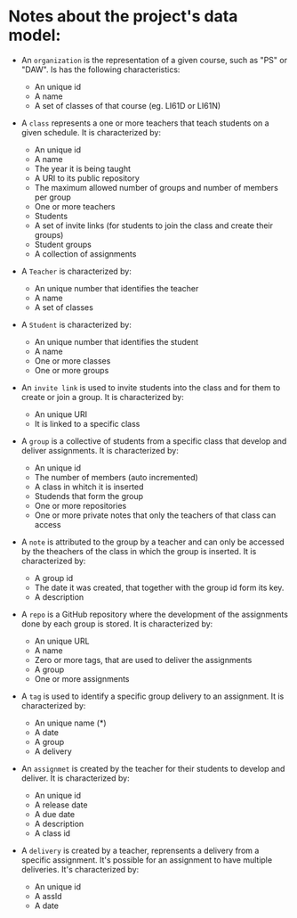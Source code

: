 # Notes about the project's data model:

- An ``organization`` is the representation of a given course, such as "PS" or "DAW". Is has the following characteristics:
  - An unique id
  - A name
  - A set of classes of that course (eg. LI61D or LI61N)

- A ``class`` represents a one or more teachers that teach students on a given schedule. It is characterized by:
  - An unique id
  - A name
  - The year it is being taught
  - A URI to its public repository
  - The maximum allowed number of groups and number of members per group
  - One or more teachers
  - Students
  - A set of invite links (for students to join the class and create their groups)
  - Student groups
  - A collection of assignments

- A ``Teacher`` is characterized by:
  - An unique number that identifies the teacher
  - A name
  - A set of classes

- A ``Student`` is characterized by:
  - An unique number that identifies the student
  - A name
  - One or more classes
  - One or more groups

- An ``invite link`` is used to invite students into the class and for them to create or join a group. It is characterized by:
  - An unique URI
  - It is linked to a specific class

- A ``group`` is a collective of students from a specific class that develop and deliver assignments. It is characterized by:
  -  An unique id
  -  The number of members (auto incremented)
  -  A class in whitch it is inserted
  -  Studends that form the group
  -  One or more repositories
  -  One or more private notes that only the teachers of that class can access

- A ``note`` is attributed to the group by a teacher and can only be accessed by the theachers of the class in which the group is inserted. It is characterized by:
  - A group id
  - The date it was created, that together with the group id form its key.
  - A description

- A ``repo`` is a GitHub repository where the development of the assignments done by each group is stored. It is characterized by:
  - An unique URL
  - A name
  - Zero or more tags, that are used to deliver the assignments
  - A group
  - One or more assignments

- A ``tag`` is used to identify a specific group delivery to an assignment. It is characterized by:
  - An unique name (*)
  - A date
  - A group
  - A delivery

- An ``assignmet`` is created by the teacher for their students to develop and deliver. It is characterized by:
  - An unique id
  - A release date
  - A due date
  - A description
  - A class  id

- A ``delivery`` is created by a teacher, reprensents a delivery from a specific assignment. It's possible for an assignment to have multiple deliveries. It's characterized by:
  - An unique id
  - A assId
  - A date
